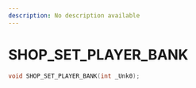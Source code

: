 ```yaml
---
description: No description available 
---
```


# SHOP_SET_PLAYER_BANK

```cpp
void SHOP_SET_PLAYER_BANK(int _Unk0);
```